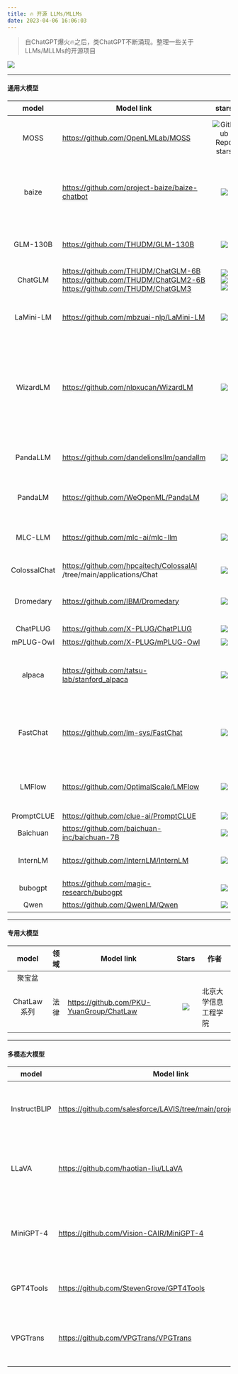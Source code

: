 ```yaml
---
title: 🔥 开源 LLMs/MLLMs
date: 2023-04-06 16:06:03
---
```


> 自ChatGPT爆火🔥之后，类ChatGPT不断涌现。整理一些关于LLMs/MLLMs的开源项目

<!--more-->

[![](https://img.shields.io/badge/Open--LLMs--lists-github-brightgreen)](https://github.com/King-Key/Open-LLMs-lists/tree/main)

______

#### 通用大模型

|    model     | Model link                                                   |                            stars                             | 作者                                                     |
| :----------: | ------------------------------------------------------------ | :----------------------------------------------------------: | -------------------------------------------------------- |
|     MOSS     | https://github.com/OpenLMLab/MOSS                            | ![GitHub Repo stars](https://img.shields.io/github/stars/OpenLMLab/MOSS) | 复旦NLP实验室在读博士 孙天祥                             |
|    baize     | https://github.com/project-baize/baize-chatbot               | ![](https://img.shields.io/github/stars/project-baize/baize-chatbot) | 加州大学圣地亚哥分校在读博士 Canwen Xu                   |
|   GLM-130B   | https://github.com/THUDM/GLM-130B                            |   ![](https://img.shields.io/github/stars/THUDM/GLM-130B)    | 清华大学在读博士 Aohan Zeng                              |
|   ChatGLM    | https://github.com/THUDM/ChatGLM-6B <br>https://github.com/THUDM/ChatGLM2-6B<br>https://github.com/THUDM/ChatGLM3 | ![](https://img.shields.io/github/stars/THUDM/ChatGLM-6B)<br>![](https://img.shields.io/github/stars/THUDM/ChatGLM2-6B)<br>![](https://img.shields.io/github/stars/THUDM/ChatGLM3)<br> | 智谱华章                                                 |
|  LaMini-LM   | https://github.com/mbzuai-nlp/LaMini-LM                      | ![](https://img.shields.io/github/stars/mbzuai-nlp/LaMini-LM) | 莫纳什大学在读博士 吴明昊                                |
|   WizardLM   | https://github.com/nlpxucan/WizardLM                         |  ![](https://img.shields.io/github/stars/nlpxucan/WizardLM)  | 微软STCA（亚洲软件技术中心）NLP集团高级研究科学家 Can Xu |
|   PandaLLM   | https://github.com/dandelionsllm/pandallm                    | ![](https://img.shields.io/github/stars/dandelionsllm/pandallm) | 南洋理工大学在读博士 焦方锴                              |
|   PandaLM    | https://github.com/WeOpenML/PandaLM                          |  ![](https://img.shields.io/github/stars/WeOpenML/PandaLM)   | 北大在读博士 王一栋                                      |
|   MLC-LLM    | https://github.com/mlc-ai/mlc-llm                            |   ![](https://img.shields.io/github/stars/mlc-ai/mlc-llm)    | CMU助理教授 陈天奇团队                                   |
| ColossalChat | https://github.com/hpcaitech/ColossalAI<br />/tree/main/applications/Chat | ![](https://img.shields.io/github/stars/hpcaitech/ColossalAI) | 潞晨科技                                                 |
|  Dromedary   | https://github.com/IBM/Dromedary                             |    ![](https://img.shields.io/github/stars/IBM/Dromedary)    | CMU在读博士 Zhiqing Sun                                  |
|   ChatPLUG   | https://github.com/X-PLUG/ChatPLUG                           |   ![](https://img.shields.io/github/stars/X-PLUG/ChatPLUG)   | 达摩院                                                   |
|  mPLUG-Owl   | https://github.com/X-PLUG/mPLUG-Owl                          |  ![](https://img.shields.io/github/stars/X-PLUG/mPLUG-Owl)   | 达摩院                                                   |
|    alpaca    | https://github.com/tatsu-lab/stanford_alpaca                 | ![](https://img.shields.io/github/stars/tatsu-lab/stanford_alpaca) | 斯坦福大学在读博士 Xuechen Li                            |
|   FastChat   | https://github.com/lm-sys/FastChat                           |   ![](https://img.shields.io/github/stars/lm-sys/FastChat)   | 加州大学伯克利分校在读博士 Lianmin Zheng                 |
|    LMFlow    | https://github.com/OptimalScale/LMFlow                       | ![](https://img.shields.io/github/stars/OptimalScale/LMFlow) | 香港科技大学在读博士 刁诗哲                              |
|  PromptCLUE  | https://github.com/clue-ai/PromptCLUE                        | ![](https://img.shields.io/github/stars/clue-ai/PromptCLUE)  | 元语智能                                                 |
|   Baichuan   | https://github.com/baichuan-inc/baichuan-7B                  | ![](https://img.shields.io/github/stars/baichuan-inc/baichuan-7B) | 百川智能                                                 |
|   InternLM   | https://github.com/InternLM/InternLM                         |  ![](https://img.shields.io/github/stars/InternLM/InternLM)  | 上海人工智能实验室                                       |
|   bubogpt    | https://github.com/magic-research/bubogpt                    | ![](https://img.shields.io/github/stars/magic-research/bubogpt) | 抖音                                                     |
|     Qwen     | https://github.com/QwenLM/Qwen                               |     ![](https://img.shields.io/github/stars/QwenLM/Qwen)     | 阿里云                                                   |

-------

#### 专用大模型

|    model    | 领域 | Model link                               |                            Stars                             | 作者                 |
| :---------: | :--: | ---------------------------------------- | :----------------------------------------------------------: | -------------------- |
|   聚宝盆    |      |                                          |                                                              |                      |
| ChatLaw系列 | 法律 | https://github.com/PKU-YuanGroup/ChatLaw | ![](https://img.shields.io/github/stars/PKU-YuanGroup/ChatLaw) | 北京大学信息工程学院 |
|             |      |                                          |                                                              |                      |

______

#### 多模态大模型

| model        | Model link                                                   | 作者                                |
| ------------ | ------------------------------------------------------------ | ----------------------------------- |
| InstructBLIP | https://github.com/salesforce/LAVIS/tree/main/projects/instructblip | 香港科技大学在读博士 戴文亮         |
| LLaVA        | https://github.com/haotian-liu/LLaVA                         | 威斯康星大学麦迪逊分校 Haotian Liu  |
| MiniGPT-4    | https://github.com/Vision-CAIR/MiniGPT-4                     | 阿卜杜拉国王科技大学在读博士 朱德尧 |
| GPT4Tools    | https://github.com/StevenGrove/GPT4Tools                     | 腾讯 AILab 研究员 宋林              |
| VPGTrans     | https://github.com/VPGTrans/VPGTrans                         | 新加坡国立大学在读博士 张傲         |

